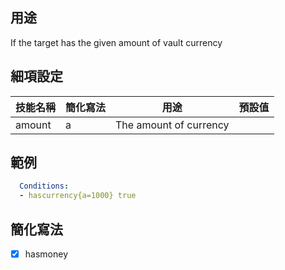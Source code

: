 ## 用途
If the target has the given amount of vault currency


## 細項設定

| 技能名稱 | 簡化寫法| 用途 | 預設值 |
|-----------|-----------|----------------------------------------------------------------------|---------|
| amount| a | The amount of currency  | |


## 範例
```yaml
  Conditions:
  - hascurrency{a=1000} true
```


## 簡化寫法
- [x] hasmoney